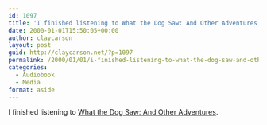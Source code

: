 ```yaml
---
id: 1097
title: 'I finished listening to What the Dog Saw: And Other Adventures'
date: 2000-01-01T15:50:05+00:00
author: claycarson
layout: post
guid: http://claycarson.net/?p=1097
permalink: /2000/01/01/i-finished-listening-to-what-the-dog-saw-and-other-adventures/
categories:
  - Audiobook
  - Media
format: aside
---
```

I finished listening to [What the Dog Saw: And Other Adventures](http://amazon.com/exec/obidos/ASIN/0316078573/claycarson0c-20).<!--more-->